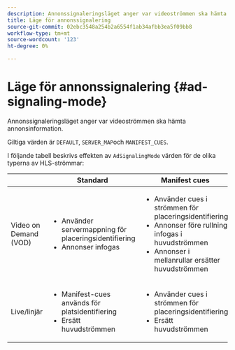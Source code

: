 ```yaml
---
description: Annonssignaleringsläget anger var videoströmmen ska hämta annonsinformation.
title: Läge för annonssignalering
source-git-commit: 02ebc3548a254b2a6554f1ab34afbb3ea5f09bb8
workflow-type: tm+mt
source-wordcount: '123'
ht-degree: 0%

---
```


# Läge för annonssignalering {#ad-signaling-mode}

Annonssignaleringsläget anger var videoströmmen ska hämta annonsinformation.

Giltiga värden är `DEFAULT`, `SERVER_MAP`och `MANIFEST_CUES`.

I följande tabell beskrivs effekten av `AdSignalingMode` värden för de olika typerna av HLS-strömmar:

<table frame="all" colsep="1" rowsep="1" id="table_AdSignalingMode"> 
 <thead> 
  <tr rowsep="1"> 
   <th colname="1" class="entry"> </th> 
   <th colname="2" class="entry"> <b>Standard </b></th> 
   <th colname="3" class="entry"><b> Manifest cues</b> </th> 
   <th colname="4" class="entry"> <b>Ad server map </b></th> 
  </tr> 
 </thead>
 <tbody> 
  <tr rowsep="1"> 
   <td colname="1"> Video on Demand (VOD) </td> 
   <td colname="2"> 
    <ul id="ul_E79DA79107364D0D8B46A1859CA75B5C"> 
     <li id="li_B259ED87743F463095071F58DC840E39"> Använder servermappning för placeringsidentifiering </li> 
     <li id="li_8957E4151466467BA6C954E5010E34EA"> Annonser infogas </li> 
    </ul> </td> 
   <td colname="3"> 
    <ul id="ul_D462C76717D94DE09915BDF6E9B3FB68"> 
     <li id="li_FB46108F4AD9457D99D2618ABEF7DBD1"> Använder cues i strömmen för placeringsidentifiering </li> 
     <li id="li_C3F7FBB98F524CEF97D17318C292E9EA"> Annonser före rullning infogas i huvudströmmen </li> 
     <li id="li_A56E1545F84840DFA6D065DA60E98C31"> Annonser i mellanrullar ersätter huvudströmmen </li> 
    </ul> </td> 
   <td colname="4"> 
    <ul id="ul_F10192B1B6F745CBB0D4C1A6D52A57B4"> 
     <li id="li_2ADACF71FA5F4A08A00A3399F5593420"> Använder servermappning för placeringsidentifiering </li> 
     <li id="li_1201085B9C554A4BBD471E7EB2E363AC"> Annonser infogas </li> 
    </ul> </td> 
  </tr> 
  <tr rowsep="0"> 
   <td colname="1"> Live/linjär </td> 
   <td colname="2"> 
    <ul id="ul_82AAC9EE056F49E999F809536A96C2F8"> 
     <li id="li_73BAD2BAA95F4592808B77F8DA436237"> Manifest-cues används för platsidentifiering </li> 
     <li id="li_A97B6F61078D4149A984B2412021E103"> Ersätt huvudströmmen </li> 
    </ul> </td> 
   <td colname="3"> 
    <ul id="ul_CAED2D4F46334D76AE025482881BF843"> 
     <li id="li_A8023845A037482DBFDEF7EF247FECFD"> Använder cues i strömmen för placeringsidentifiering </li> 
     <li id="li_62A3CDAD249344EB89043B2AE0F4D7FF"> Ersätt huvudströmmen </li> 
    </ul> </td> 
   <td colname="4"> Stöds inte </td> 
  </tr> 
 </tbody> 
</table>

